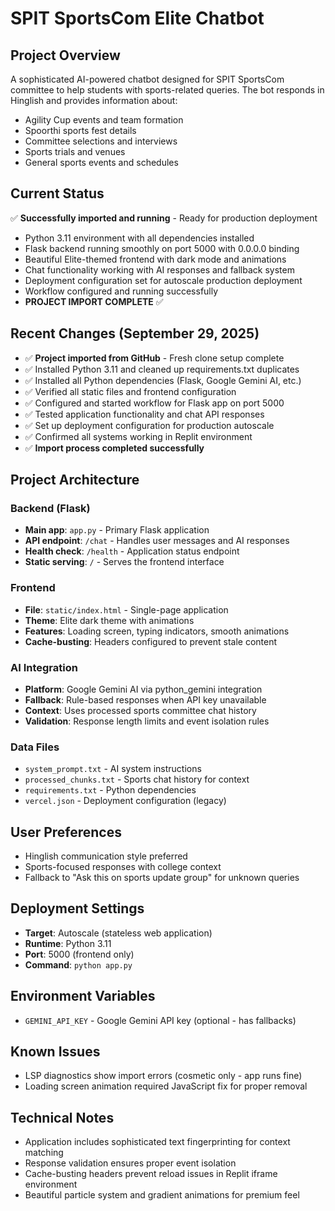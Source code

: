# SPIT SportsCom Elite Chatbot

## Project Overview
A sophisticated AI-powered chatbot designed for SPIT SportsCom committee to help students with sports-related queries. The bot responds in Hinglish and provides information about:
- Agility Cup events and team formation
- Spoorthi sports fest details
- Committee selections and interviews
- Sports trials and venues
- General sports events and schedules

## Current Status
✅ **Successfully imported and running** - Ready for production deployment
- Python 3.11 environment with all dependencies installed
- Flask backend running smoothly on port 5000 with 0.0.0.0 binding
- Beautiful Elite-themed frontend with dark mode and animations
- Chat functionality working with AI responses and fallback system
- Deployment configuration set for autoscale production deployment
- Workflow configured and running successfully
- **PROJECT IMPORT COMPLETE** ✅

## Recent Changes (September 29, 2025)
- ✅ **Project imported from GitHub** - Fresh clone setup complete
- ✅ Installed Python 3.11 and cleaned up requirements.txt duplicates  
- ✅ Installed all Python dependencies (Flask, Google Gemini AI, etc.)
- ✅ Verified all static files and frontend configuration
- ✅ Configured and started workflow for Flask app on port 5000
- ✅ Tested application functionality and chat API responses
- ✅ Set up deployment configuration for production autoscale  
- ✅ Confirmed all systems working in Replit environment
- ✅ **Import process completed successfully**

## Project Architecture

### Backend (Flask)
- **Main app**: `app.py` - Primary Flask application
- **API endpoint**: `/chat` - Handles user messages and AI responses
- **Health check**: `/health` - Application status endpoint
- **Static serving**: `/` - Serves the frontend interface

### Frontend 
- **File**: `static/index.html` - Single-page application
- **Theme**: Elite dark theme with animations
- **Features**: Loading screen, typing indicators, smooth animations
- **Cache-busting**: Headers configured to prevent stale content

### AI Integration
- **Platform**: Google Gemini AI via python_gemini integration
- **Fallback**: Rule-based responses when API key unavailable
- **Context**: Uses processed sports committee chat history
- **Validation**: Response length limits and event isolation rules

### Data Files
- `system_prompt.txt` - AI system instructions
- `processed_chunks.txt` - Sports chat history for context
- `requirements.txt` - Python dependencies
- `vercel.json` - Deployment configuration (legacy)

## User Preferences
- Hinglish communication style preferred
- Sports-focused responses with college context
- Fallback to "Ask this on sports update group" for unknown queries

## Deployment Settings
- **Target**: Autoscale (stateless web application)
- **Runtime**: Python 3.11
- **Port**: 5000 (frontend only)
- **Command**: `python app.py`

## Environment Variables
- `GEMINI_API_KEY` - Google Gemini API key (optional - has fallbacks)

## Known Issues
- LSP diagnostics show import errors (cosmetic only - app runs fine)
- Loading screen animation required JavaScript fix for proper removal

## Technical Notes
- Application includes sophisticated text fingerprinting for context matching
- Response validation ensures proper event isolation
- Cache-busting headers prevent reload issues in Replit iframe environment
- Beautiful particle system and gradient animations for premium feel